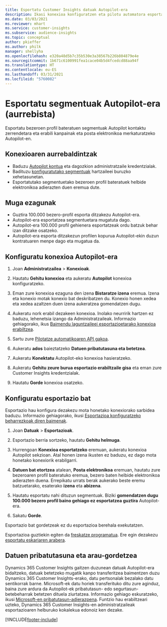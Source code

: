 ```yaml
---
title: Esportatu Customer Insights datuak Autopilot-era
description: Ikasi konexioa konfiguratzen eta pilotu automatora esportatzen.
ms.date: 03/03/2021
ms.reviewer: mhart
ms.service: customer-insights
ms.subservice: audience-insights
ms.topic: conceptual
author: pkieffer
ms.author: philk
manager: shellyha
ms.openlocfilehash: e320a48d5b7c35b530e3a38567b226b804879e4e
ms.sourcegitcommit: 1b671c6100991fea1cace04b5d4fcedcd88aa94f
ms.translationtype: HT
ms.contentlocale: eu-ES
ms.lasthandoff: 03/31/2021
ms.locfileid: "5760082"
---
```

# <a name="export-segments-to-autopilot-preview"></a>Esportatu segmentuak Autopilot-era (aurrebista)

Esportatu bezeroen profil bateratuen segmentuak Autopilot kontaktu zerrendetara eta erabili kanpainak eta posta elektronikoa merkaturatzeko Autopilot-en. 

## <a name="prerequisites-for-a-connection"></a>Konexioaren aurrebaldintzak

-   Baduzu [Autopilot kontua](https://www.autopilothq.com/) eta dagozkion administratzaile kredentzialak.
-   Badituzu [konfiguratutako segmentuak](segments.md) hartzaileei buruzko xehetasunetan.
-   Esportatutako segmentuetako bezeroen profil bateratuek helbide elektronikoa adierazten duen eremua dute.

## <a name="known-limitations"></a>Muga ezagunak

- Guztira 100.000 bezero-profil esporta ditzakezu Autopilot-era.
- Autopilot-era esportatzea segmentuetara mugatuta dago.
- Autopilot-era 100.000 profil gehienera esportatzeak ordu batzuk behar izan ditzake osatzeko. 
- Autopilot-era esporta ditzakezun profilen kopurua Autopilot-ekin duzun kontratuaren menpe dago eta mugatua da.

## <a name="set-up-connection-to-autopilot"></a>Konfiguratu konexioa Autopilot-era

1. Joan **Administratzailea** > **Konexioak**.

1. Hautatu **Gehitu konexioa** eta aukeratu **Autopilot** konexioa konfiguratzeko.

1. Eman zure konexioa ezaguna den izena **Bistaratze izena** eremua. Izena eta konexio motak konexio bat deskribatzen du. Konexio honen xedea eta xedea azaltzen duen izena aukeratzea gomendatzen dugu.

1. Aukeratu nork erabil dezakeen konexioa. Inolako neurririk hartzen ez baduzu, lehenetsia izango da Administratzaileak. Informazio gehiagorako, ikus [Baimendu laguntzaileei esportazioetarako konexioa erabiltzea](connections.md#allow-contributors-to-use-a-connection-for-exports).

3. Sartu zure [Pilotatze automatikoaren API gakoa](https://autopilot.docs.apiary.io/#).

1. Aukeratu **ados** baieztatzeko **Datuen pribatutasuna eta betetzea**.

1. Aukeratu **Konektatu** Autopilot-eko konexioa hasieratzeko.

1. Aukeratu **Gehitu zeure burua esportazio erabiltzaile gisa** eta eman zure Customer Insights kredentzialak.

1. Hautatu **Gorde** konexioa osatzeko.

## <a name="configure-an-export"></a>Konfiguratu esportazio bat

Esportazio hau konfigura dezakezu mota honetako konexiorako sarbidea baduzu. Informazio gehiagorako, ikusi [Esportazioa konfiguratzeko beharrezkoak diren baimenak](export-destinations.md#set-up-a-new-export).

1. Joan **Datuak** > **Esportazioak**.

1. Esportazio berria sortzeko, hautatu **Gehitu helmuga**.

1. Hurrengoan **Konexioa esportatzeko** eremuan, aukeratu konexioa Autopilot sekzioan. Atal honen izena ikusten ez baduzu, ez dago mota honetako konexiorik erabilgarri.

3. **Datuen bat etortzea** atalean, **Posta elektronikoa** eremuan, hautatu zure bezeroaren profil bateratuko eremua, bezero baten helbide elektronikoa adierazten duena. Errepikatu urrats berak aukerako beste eremu batzuetarako, esaterako **izena** eta **abizena**.

1. Hautatu esportatu nahi dituzun segmentuak. Biziki **gomendatzen dugu 100.000 bezero profil baino gehiago ez esportatzea guztira** Autopilot-era. 

1. Sakatu **Gorde**.

Esportazio bat gordetzeak ez du esportazioa berehala exekutatzen.

Esportazioa guztiekin egiten da [freskatze programatua](system.md#schedule-tab). Ere egin dezakezu [esportatu eskariaren arabera](export-destinations.md#run-exports-on-demand). 

## <a name="data-privacy-and-compliance"></a>Datuen pribatutasuna eta arau-gordetzea

Dynamics 365 Customer Insights gaitzen duzunean datuak Autopilot-era bidaltzeko, datuak betetzeko mugatik kanpo transferitzea baimentzen duzu Dynamics 365 Customer Insights-erako, datu pertsonalak bezalako datu sentikorrak barne. Microsoft-ek datu horiek transferituko ditu zure aginduz, baina zure ardura da Autopilot-ek pribatutasun- edo segurtasun-betebeharrak betetzen dituela ziurtatzea. Informazio gehiago eskuratzeko, ikusi [Microsoft-en pribatutasun-adierazpena](https://go.microsoft.com/fwlink/?linkid=396732).
Funtzio hau erabiltzeari uzteko, Dynamics 365 Customer Insights-en administratzaileak esportazioaren helburuko kokalekua edonoiz ken dezake.


[!INCLUDE[footer-include](../includes/footer-banner.md)]
